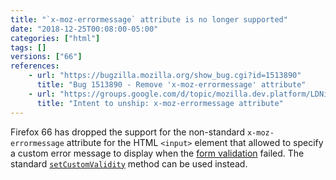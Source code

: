 ```yaml
---
title: "`x-moz-errormessage` attribute is no longer supported"
date: "2018-12-25T00:08:00-05:00"
categories: ["html"]
tags: []
versions: ["66"]
references:
    - url: "https://bugzilla.mozilla.org/show_bug.cgi?id=1513890"
      title: "Bug 1513890 - Remove 'x-moz-errormessage' attribute"
    - url: "https://groups.google.com/d/topic/mozilla.dev.platform/LDNiOssSN3U/discussion"
      title: "Intent to unship: x-moz-errormessage attribute"
---
```

Firefox 66 has dropped the support for the non-standard `x-moz-errormessage` attribute for the HTML `<input>` element that allowed to specify a custom error message to display when the [form validation](https://developer.mozilla.org/docs/Learn/HTML/Forms/Form_validation) failed. The standard [`setCustomValidity`](https://developer.mozilla.org/docs/Web/API/HTMLSelectElement/setCustomValidity) method can be used instead.
